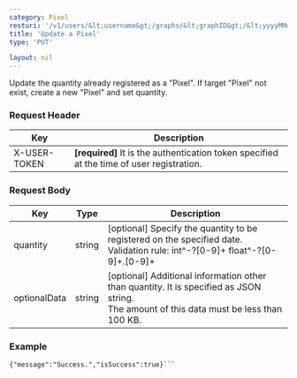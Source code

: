 ```yaml
---
category: Pixel
resturi: '/v1/users/&lt;username&gt;/graphs/&lt;graphID&gt;/&lt;yyyyMMdd&gt;'
title: 'Update a Pixel'
type: 'PUT'

layout: nil
---
```


Update the quantity already registered as a "Pixel". If target "Pixel" not exist, create a new "Pixel" and set quantity.

### Request Header

|Key|Description|
|---|---|
|X-USER-TOKEN|**[required]** It is the authentication token specified at the time of user registration.|

### Request Body

|Key|Type|Description|
|---|---|---|
|quantity|string|[optional] Specify the quantity to be registered on the specified date.<br>Validation rule: int^\-?[0-9]+ float^\-?[0-9]+\.[0-9]+|
|optionalData|string|[optional] Additional information other than quantity. It is specified as JSON string.<br>The amount of this data must be less than 100 KB.|

### Example

```$ curl -X PUT https://pixe.la/v1/users/a-know/graphs/test-graph/20180915 -H 'X-USER-TOKEN:thisissecret' -d '{"quantity":"7","optionalData":"{\"key\":\"value\"}"}'
{"message":"Success.","isSuccess":true}```
